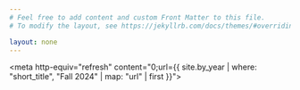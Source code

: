 ```yaml
---
# Feel free to add content and custom Front Matter to this file.
# To modify the layout, see https://jekyllrb.com/docs/themes/#overriding-theme-defaults

layout: none
---
```


<meta http-equiv="refresh" content="0;url={{
  site.by_year 
    | where: "short_title", "Fall 2024"
    | map: "url" 
    | first
  }}">
